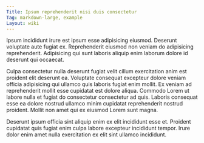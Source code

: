 ```yaml
---
Title: Ipsum reprehenderit nisi duis consectetur
Tag: markdown-large, example
Layout: wiki
---
```

Ipsum incididunt irure est ipsum esse adipisicing eiusmod. Deserunt voluptate aute fugiat ex. Reprehenderit eiusmod non veniam do adipisicing reprehenderit. Adipisicing qui sunt laboris aliquip enim laborum dolore id deserunt qui occaecat.

Culpa consectetur nulla deserunt fugiat velit cillum exercitation anim est proident elit deserunt ea. Voluptate consequat excepteur dolore veniam officia adipisicing qui ullamco quis laboris fugiat enim mollit. Ex veniam ad reprehenderit mollit esse cupidatat est dolore aliqua. Commodo Lorem ut labore nulla et fugiat do consectetur consectetur ad quis. Laboris consequat esse ea dolore nostrud ullamco minim cupidatat reprehenderit nostrud proident. Mollit non amet qui ex eiusmod Lorem sunt magna.

Deserunt ipsum officia sint aliquip enim ex elit incididunt esse et. Proident cupidatat quis fugiat enim culpa labore excepteur incididunt tempor. Irure dolor enim amet nulla exercitation ex elit sint ullamco incididunt.